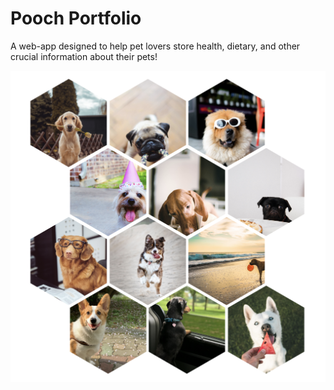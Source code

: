 # Pooch Portfolio
A web-app designed to help pet lovers store health, dietary, and other crucial information about their pets!

![pooch-portfolio-screenshot](pooch-portfolio-screenshot.png)
